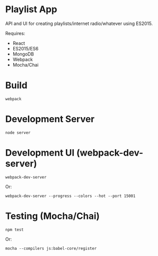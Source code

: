 # Playlist App

API and UI for creating playlists/internet radio/whatever using ES2015.

Requires:

* React
* ES2015/ES6
* MongoDB
* Webpack
* Mocha/Chai

# Build

```webpack```

# Development Server

```node server```

# Development UI (webpack-dev-server)

```webpack-dev-server```

Or:

```webpack-dev-server --progress --colors --hot --port 15001```

# Testing (Mocha/Chai)

```npm test```

Or:

```mocha --compilers js:babel-core/register```
